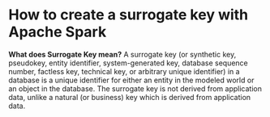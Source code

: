 # How to create a surrogate key with Apache Spark

 **What does  Surrogate Key  mean?**
 A surrogate key (or synthetic key, pseudokey, entity identifier, system-generated key, database sequence number, factless key, technical key, or arbitrary unique identifier) in a database is a unique identifier for either an entity in the modeled world or an object in the database. The surrogate key is not derived from application data, unlike a natural (or business) key which is derived from application data.
 
 
<!--stackedit_data:
eyJoaXN0b3J5IjpbLTExNjk0NTE2OTMsLTU1ODkwODA3NywtMT
A0ODQ3NTk0NSwtMjA4ODc0NjYxMiwtNDUyODAyMDQ0LDEzNzA3
MDMyNDUsMjU2NjIwODQ0LDEwOTYxNTI2OSwtMzk3NzM3OTM1LD
IwMTY5MTExNzAsMTYxMDE4Nzc1NSwtNjE4NTc2NzM1LC0xODA1
NjA5MDQ3LC03NDczMDQ0MDUsLTE5NjUyMDY2MywtMTAzMzU3Nz
E3MCw5NTM3NzE5NTgsMzUwNjc5MzMxLDU4NzYxNjU3LDM2Mjkx
NTc3MV19
-->
